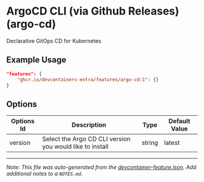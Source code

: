 
# ArgoCD CLI (via Github Releases) (argo-cd)

Declarative GitOps CD for Kubernetes

## Example Usage

```json
"features": {
    "ghcr.io/devcontainers-extra/features/argo-cd:1": {}
}
```

## Options

| Options Id | Description | Type | Default Value |
|-----|-----|-----|-----|
| version | Select the Argo CD CLI version you would like to install | string | latest |



---

_Note: This file was auto-generated from the [devcontainer-feature.json](devcontainer-feature.json).  Add additional notes to a `NOTES.md`._
